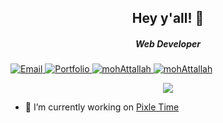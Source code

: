 <h2 align="Center">Hey y'all! 👋</h2>
<h5 align="Center"> Web Developer </h3>



<p align="center" style="display: inline; margin: 0;">
 
</p>

<p align="center" style="display: inline; margin: 0;">

   <a href="mohammad.attallah1@outlook.com" target="blank">
    <img src="https://img.shields.io/badge/Email-Contact%20Me-white?style=for-the-badge" alt="Email" />
  </a>
 <a href="https://www.yourwebsite.com" target="blank">
    <img src="https://img.shields.io/badge/Portfolio-Visit-blue?style=for-the-badge" alt="Portfolio" />
  </a>
  
  <a href="https://twitter.com/MohammadAttal13" target="blank">
    <img src="https://img.shields.io/twitter/follow/mohAttallah?logo=twitter&style=for-the-badge" alt="mohAttallah" />
  </a>
  <a href="https://www.linkedin.com/in/mohammad-mohmoud-attallah/" target="blank">
    <img src="https://img.shields.io/twitter/follow/mohAttallah?logo=linkedin&style=for-the-badge" alt="mohAttallah" />
  </a>

</p>



<p align="left">
<p align="center">
<img src="https://awesome-github-stats.azurewebsites.net/user-stats/mohAttallah?cardType=github&theme=dark&preferLogin=true">
</p>

- 🔭 I’m currently working on [Pixle Time](https://github.com/PhotographyPlatform/back-end)


</p>
